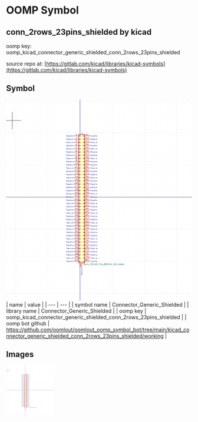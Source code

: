 # OOMP Symbol  
## conn_2rows_23pins_shielded  by kicad  
  
oomp key: oomp_kicad_connector_generic_shielded_conn_2rows_23pins_shielded  
  
source repo at: [https://gitlab.com/kicad/libraries/kicad-symbols](https://gitlab.com/kicad/libraries/kicad-symbols)  
## Symbol  
  
[![working.png](working_600.png)](working.png)  
| name | value | 
| --- | --- | 
| symbol name | Connector_Generic_Shielded | 
| library name | Connector_Generic_Shielded | 
| oomp key | oomp_kicad_connector_generic_shielded_conn_2rows_23pins_shielded | 
| oomp bot github | https://github.com/oomlout/oomlout_oomp_symbol_bot/tree/main/kicad_connector_generic_shielded_conn_2rows_23pins_shielded/working | 
## Images  
  
[![working.png](working_140.png)](working.png)  
